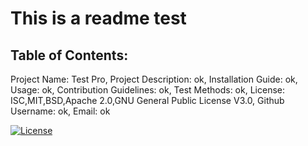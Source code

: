 
# This is a readme test 
## Table of Contents:
Project Name: Test Pro, 
Project Description: ok,
Installation Guide: ok,
Usage: ok,
Contribution Guidelines: ok,
Test Methods: ok,
License: ISC,MIT,BSD,Apache 2.0,GNU General Public License V3.0,
Github Username: ok,
Email: ok

[![License](https://img.shields.io/badge/License-Apache%202.0-blue.svg)](https://opensource.org/licenses/Apache-2.0)
  